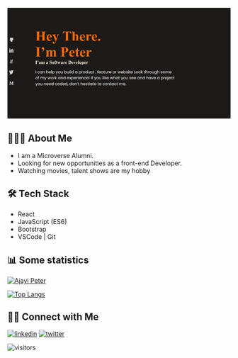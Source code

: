 
![screenshot](banner.png) 
## 👨🏻‍💻 About Me

- I am a Microverse Alumni.
- Looking for new opportunities as a front-end Developer.
- Watching movies, talent shows are my hobby

## 🛠 Tech Stack
- React
- JavaScript (ES6)
-  Bootstrap 
- VSCode | Git

## 📊 Some statistics

[![Ajayi Peter](https://github-readme-stats.vercel.app/api?username=peterdgreat&show_icons=true&count_private=true&include_all_commits=true)](https://github.com/anuraghazra/github-readme-stats)


[![Top Langs](https://github-readme-stats.vercel.app/api/top-langs/?username=peterdgreat)](https://githttps://linkedin.com/in/ajayipeter-4391ab1b5hub.com/anuraghazra/github-readme-stats)



## 🤝🏻 Connect with Me

[![linkedin](https://img.shields.io/badge/LinkedIn-0077B5?style=for-the-badge&logo=linkedin&logoColor=white)](https://linkedin.com/in/ajayi-peter-4391ab1b5) [![twitter](https://img.shields.io/badge/Twitter-1DA1F2?style=for-the-badge&logo=twitter&logoColor=white)](https://twitter.com/dev_Peter_O)


![visitors](https://visitor-badge.glitch.me/badge?page_id=peterdgreat&left_color=gray&right_color=black)
